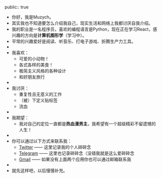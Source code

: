 public:: true

- 你好，我是Muzych。
- 其实我也不知道要怎么介绍我自己，现实生活和网络上我都讨厌自我介绍。
- 我的职业是一名程序员，喜欢的编程语言是Python，现在正在学习React，感兴趣的方向是**计算机图形学**（学习中）。
- 平常的兴趣爱好是阅读、听音乐、打电子游戏、折腾生产力工具。
-
- 我喜欢：
	- 可爱的小动物！
	- 各式各样的美食！
	- 极简主义风格的各种设计
	- 和好朋友旅行
-
- 我讨厌：
	- 重复性且无意义的工作
	- （被）下定义贴标签
	- 流血
-
- 我期望：
	- 我对自己的定位一直都是**热血漫男主**，我希望有一个超级精彩不留遗憾的人生！
-
- 你可以通过以下方式来联系我：
	- [Twitter](https://t.me/Muzy_ch) —— 这里记录我的个人碎碎念
	- [Telegram](https://t.me/Muzy_ch) —— 这里也记录碎碎念（没错我就是这么爱碎碎念
	- [Gmail](https://haxk1024@gmail.com) —— 如果没有上面两个应用你也可以通过邮箱联系我
-
- 就先这样吧，以后慢慢补充。